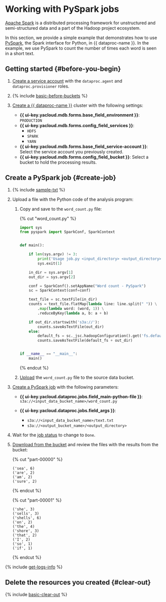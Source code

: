 # Working with PySpark jobs

[Apache Spark](https://spark.apache.org/) is a distributed processing framework for unstructured and semi-structured data and a part of the Hadoop project ecosystem.

In this section, we provide a simple example that demonstrates how to use [PySpark](https://spark.apache.org/docs/latest/api/python/), the Spark interface for Python, in {{ dataproc-name }}. In the example, we use PySpark to count the number of times each word is seen in a short text.

## Getting started {#before-you-begin}

1. [Create a service account](../../../iam/operations/sa/create.md) with the `dataproc.agent` and `dataproc.provisioner` roles.

1. {% include [basic-before-buckets](../../../_includes/data-processing/tutorials/basic-before-buckets.md) %}

1. [Create a {{ dataproc-name }}](../../../data-proc/operations/cluster-create.md) cluster with the following settings:

    * **{{ ui-key.yacloud.mdb.forms.base_field_environment }}**: `PRODUCTION`
    * **{{ ui-key.yacloud.mdb.forms.config_field_services }}**:
        * `HDFS`
        * `SPARK`
        * `YARN`
    * **{{ ui-key.yacloud.mdb.forms.base_field_service-account }}**: Select the service account you previously created.
    * **{{ ui-key.yacloud.mdb.forms.config_field_bucket }}**: Select a bucket to hold the processing results.

## Create a PySpark job {#create-job}

1. {% include [sample-txt](../../../_includes/data-processing/tutorials/sample-txt.md) %}

1. Upload a file with the Python code of the analysis program:

    1. Copy and save to the `word_count.py` file:


        {% cut "word_count.py" %}

        ```python
        import sys
        from pyspark import SparkConf, SparkContext


        def main():

            if len(sys.argv) != 3:
                print('Usage job.py <input_directory> <output_directory>')
                sys.exit(1)

            in_dir = sys.argv[1]
            out_dir = sys.argv[2]

            conf = SparkConf().setAppName("Word count - PySpark")
            sc = SparkContext(conf=conf)

            text_file = sc.textFile(in_dir)
            counts = text_file.flatMap(lambda line: line.split(" ")) \
                .map(lambda word: (word, 1)) \
                .reduceByKey(lambda a, b: a + b)

            if out_dir.startswith('s3a://'):
                counts.saveAsTextFile(out_dir) 
            else:
                default_fs = sc._jsc.hadoopConfiguration().get('fs.defaultFS')
                counts.saveAsTextFile(default_fs + out_dir)


        if __name__ == "__main__":
            main()
        ```

        {% endcut %}

    1. [Upload](../../../storage/operations/objects/upload) the `word_count.py` file to the source data bucket.

1. [Create a PySpark job](../../../data-proc/operations/jobs-pyspark#create) with the following parameters:

    * **{{ ui-key.yacloud.dataproc.jobs.field_main-python-file }}**: `s3a://<input_data_bucket_name>/word_count.py`
    * **{{ ui-key.yacloud.dataproc.jobs.field_args }}**:

        * `s3a://<input_data_bucket_name>/text.txt`
        * `s3a://<output_bucket_name>/<output_directory>`

1. Wait for the [job status](../../../data-proc/operations/jobs-pyspark.md#get-info) to change to `Done`.

1. [Download from the bucket](../../../storage/operations/objects/download.md) and review the files with the results from the bucket:

    {% cut "part-00000" %}

    ```text
    ('sea', 6)
    ('are', 2)
    ('am', 2)
    ('sure', 2)
    ```

    {% endcut %}

    {% cut "part-00001" %}

    ```text
    ('she', 3)
    ('sells', 3)
    ('shells', 6)
    ('on', 2)
    ('the', 4)
    ('shore', 3)
    ('that', 2)
    ('I', 2)
    ('so', 1)
    ('if', 1)
    ```

    {% endcut %}

{% include [get-logs-info](../../../_includes/data-processing/note-info-get-logs.md) %}

## Delete the resources you created {#clear-out}

{% include [basic-clear-out](../../../_includes/data-processing/tutorials/basic-clear-out.md) %}
